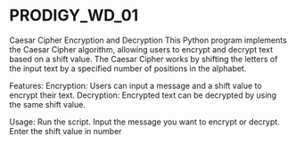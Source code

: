# PRODIGY_WD_01

Caesar Cipher Encryption and Decryption This Python program implements the Caesar Cipher algorithm, allowing users to encrypt and decrypt text based on a shift value. The Caesar Cipher works by shifting the letters of the input text by a specified number of positions in the alphabet.

Features: Encryption: Users can input a message and a shift value to encrypt their text. Decryption: Encrypted text can be decrypted by using the same shift value.

Usage: Run the script. Input the message you want to encrypt or decrypt. Enter the shift value in number
